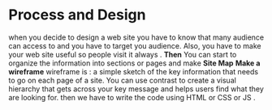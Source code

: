 # Process and Design
when you decide to design a web site you have to know that many audience can access to and you have to target you audience.
Also, you have to make your web site useful so people visit it always .
**Then** You can start to organize the
information into sections or pages and make **Site Map**
**Make a wireframe**
wireframe is : a simple sketch of the key
information that needs to go on each page of a
site.
You can use contrast to create a visual hierarchy that gets
across your key message and helps users find what they are looking for.
then we have to write the code using HTML or CSS or JS .
